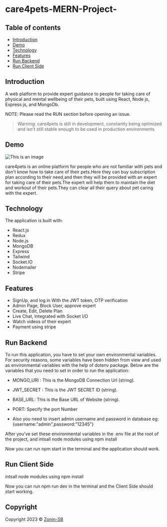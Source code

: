 # care4pets-MERN-Project-



## Table of contents

- [Introduction](#introduction)
- [Demo](#demo)
- [Technology](#technology)
- [Features](#features)
- [Run&nbsp;Backend](#runbackend)
- [Run&nbsp;Client&nbsp;Side](#runclientside)


## Introduction

A  web platform to provide expert guidance to people for taking care of physical and mental wellbeing of their pets, built using React, Node js, Express js, and MongoDb.

NOTE: Please read the RUN section before opening an issue.
>Warning: care4pets is still in development, constantly being optimized and isn't still stable enough to be used in production environments
## Demo

![This is an image](/serenitySS1.JPG)

care4pets is an online platform for people who are not familiar with pets and don't know how to take care of their pets.Here they can buy subscription plan according to their need,and then they will be provided with an expert for taking care of their pets.The expert will help them to maintain the diet and workout of their pets.They  can clear all their query about pet caring with the expert.



## Technology

The application is built with:

- React.js
- Redux
- Node.js
- MongoDB
- Express
- Tailwind
- Socket.IO
- Nodemailer
- Stripe


## Features

- SignUp, and log in With the JWT token, OTP verification
- Admin Page, Block User, approve expert
- Create, Edit, Delete Plan
- Live Chat, Integrated with Socket I/O
- Watch videos of their expert
- Payment using stripe 


## Run&nbsp;Backend

To run this application, you have to set your own environmental variables. For security reasons, some variables have been hidden from view and used as environmental variables with the help of dotenv package. Below are the variables that you need to set in order to run the application:

- MONGO_URI : This is the MongoDB Connection Url (string).

- JWT_SECRET : This is the JWT SECRET ID (string).

- BASE_URL: This is the Base URL of Website (string).

- PORT: Specify the port Number

- Also you need to insert admin username and password in database eg:{username:"admin",password:"12345"}

After you've set these environmental variables in the .env file at the root of the project, and intsall node modules using npm install

Now you can run npm start in the terminal and the application should work.


## Run&nbsp;Client&nbsp;Side

intsall node modules using npm install

Now you can run npm run dev in the terminal and the Client Side should start working.

## Copyright

Copyright 2023 © [Zonin-SB](https://github.com/Zonin-SB)
